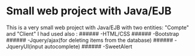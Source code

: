 # Small web project with Java/EJB
This is a very small web project with Java/EJB with two entities: "Compte" and "Client"
I had used also :
	###### -HTML/CSS
	###### -Bootstrap
	###### -Jquery/ajax(for deleting items from the database)
	###### -JqueryUI(input autocomplete)
	###### -SweetAlert
	